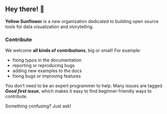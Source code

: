 ## Hey there! 🌻

**Yellow Sunflower** is a new organization dedicated to building open source tools for data visualization and storytelling.

### Contribute

We welcome **all kinds of contributions**, big or small! For example:

- fixing typos in the documentation
- reporting or reproducing bugs
- adding new examples to the docs
- fixing bugs or improving features

You don’t need to be an expert programmer to help. Many issues are tagged **_Good first issue_**, which makes it easy to find beginner-friendly ways to contribute.

Something confusing? Just ask!
